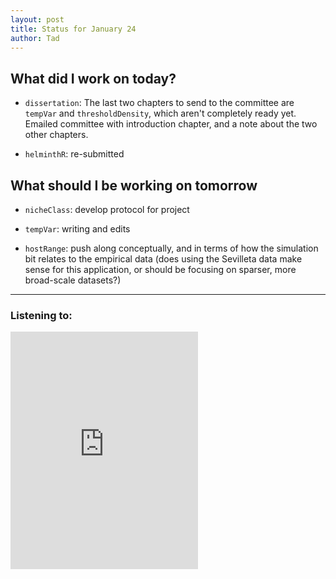 ```yaml
---
layout: post
title: Status for January 24
author: Tad
---
```


## What did I work on today?

* `dissertation`: The last two chapters to send to the committee are `tempVar` and `thresholdDensity`, which aren't completely ready yet. Emailed committee with introduction chapter, and a note about the two other chapters.

* `helminthR`: re-submitted

## What should I be working on tomorrow

* `nicheClass`: develop protocol for project

* `tempVar`: writing and edits

* `hostRange`:  push along conceptually, and in terms of how the simulation bit relates to the empirical data (does using the Sevilleta data make sense for this application, or should be focusing on sparser, more broad-scale datasets?)


---

### Listening to:
<iframe src="https://embed.spotify.com/?uri=spotify:track:3lX49Bqy21Y5HneUJ7p55G" width="300" height="380" frameborder="0" allowtransparency="true"></iframe>
 <i class='fa fa-code' style='color:pink'></i>
